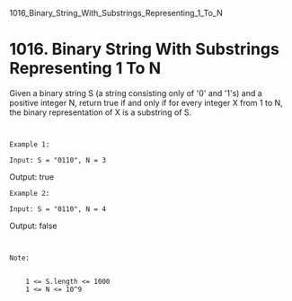 1016_Binary_String_With_Substrings_Representing_1_To_N
# 1016. Binary String With Substrings Representing 1 To N

Given a binary string S (a string consisting only of '0' and '1's)
        and a positive integer N, return true if and only if for every integer X from 1
        to N, the binary representation of X is a substring of S.

     

    Example 1:

    Input: S = "0110", N = 3
Output: true

    Example 2:

    Input: S = "0110", N = 4
Output: false

     

    Note:

    
        1 <= S.length <= 1000
        1 <= N <= 10^9
